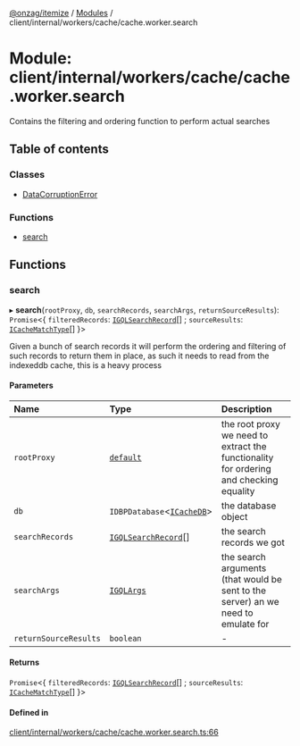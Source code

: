 [@onzag/itemize](../README.md) / [Modules](../modules.md) / client/internal/workers/cache/cache.worker.search

# Module: client/internal/workers/cache/cache.worker.search

Contains the filtering and ordering function to perform actual searches

## Table of contents

### Classes

- [DataCorruptionError](../classes/client_internal_workers_cache_cache_worker_search.DataCorruptionError.md)

### Functions

- [search](client_internal_workers_cache_cache_worker_search.md#search)

## Functions

### search

▸ **search**(`rootProxy`, `db`, `searchRecords`, `searchArgs`, `returnSourceResults`): `Promise`<{ `filteredRecords`: [`IGQLSearchRecord`](../interfaces/gql_querier.IGQLSearchRecord.md)[] ; `sourceResults`: [`ICacheMatchType`](../interfaces/client_internal_workers_cache_cache_worker.ICacheMatchType.md)[]  }\>

Given a bunch of search records it will perform
the ordering and filtering of such records to return
them in place, as such it needs to read from the indexeddb
cache, this is a heavy process

#### Parameters

| Name | Type | Description |
| :------ | :------ | :------ |
| `rootProxy` | [`default`](../classes/base_Root.default.md) | the root proxy we need to extract the functionality for ordering and checking equality |
| `db` | `IDBPDatabase`<[`ICacheDB`](../interfaces/client_internal_workers_cache_cache_worker.ICacheDB.md)\> | the database object |
| `searchRecords` | [`IGQLSearchRecord`](../interfaces/gql_querier.IGQLSearchRecord.md)[] | the search records we got |
| `searchArgs` | [`IGQLArgs`](../interfaces/gql_querier.IGQLArgs.md) | the search arguments (that would be sent to the server) an we need to emulate for |
| `returnSourceResults` | `boolean` | - |

#### Returns

`Promise`<{ `filteredRecords`: [`IGQLSearchRecord`](../interfaces/gql_querier.IGQLSearchRecord.md)[] ; `sourceResults`: [`ICacheMatchType`](../interfaces/client_internal_workers_cache_cache_worker.ICacheMatchType.md)[]  }\>

#### Defined in

[client/internal/workers/cache/cache.worker.search.ts:66](https://github.com/onzag/itemize/blob/f2f29986/client/internal/workers/cache/cache.worker.search.ts#L66)
